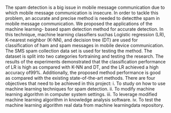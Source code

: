 The spam detection is a big issue in mobile message communication due to which mobile message communication is insecure. In order to tackle this problem, an accurate and precise method is needed to detectthe spam in mobile message communication. We proposed the applications of the machine learning- based spam detection method for accurate detection. In this technique, machine learning classifiers suchas Logistic regression (LR), K-nearest neighbor (K-NN), and decision tree (DT) are used for classification of ham and spam messages in mobile device communication. The SMS spam collection data set is used for testing the method. The dataset is split into two categories fortraining and testing the research. The results of the experiments demonstrated that the classification performance of LR is high as compared with K-NN and DT, and the LR achieved a high accuracy of99%. Additionally, the proposed method performance is good as compared with the existing state-of-the-art methods.
There are four objectives that need to be achieved in this project:
i. To study on how to use machine learning techniques for spam detection.
ii. To modify machine learning algorithm in computer system settings.
iii. To leverage modified machine learning algorithm in knowledge analysis software.
iv. To test the machine learning algorithm real data from machine learningdata repository.
